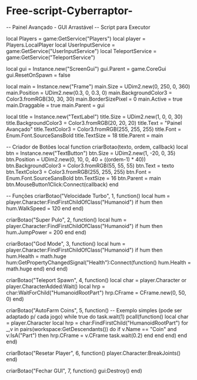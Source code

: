 # Free-script-Cyberraptor-
-- Painel Avançado - GUI Arrastável
-- Script para Executor

local Players = game:GetService("Players")
local player = Players.LocalPlayer
local UserInputService = game:GetService("UserInputService")
local TeleportService = game:GetService("TeleportService")

local gui = Instance.new("ScreenGui")
gui.Parent = game.CoreGui
gui.ResetOnSpawn = false

local main = Instance.new("Frame")
main.Size = UDim2.new(0, 250, 0, 360)
main.Position = UDim2.new(0.3, 0, 0.3, 0)
main.BackgroundColor3 = Color3.fromRGB(30, 30, 30)
main.BorderSizePixel = 0
main.Active = true
main.Draggable = true
main.Parent = gui

local title = Instance.new("TextLabel")
title.Size = UDim2.new(1, 0, 0, 30)
title.BackgroundColor3 = Color3.fromRGB(20, 20, 20)
title.Text = "Painel Avançado"
title.TextColor3 = Color3.fromRGB(255, 255, 255)
title.Font = Enum.Font.SourceSansBold
title.TextSize = 18
title.Parent = main

-- Criador de Botões
local function criarBotao(texto, ordem, callback)
    local btn = Instance.new("TextButton")
    btn.Size = UDim2.new(1, -20, 0, 35)
    btn.Position = UDim2.new(0, 10, 0, 40 + ((ordem-1) * 40))
    btn.BackgroundColor3 = Color3.fromRGB(55, 55, 55)
    btn.Text = texto
    btn.TextColor3 = Color3.fromRGB(255, 255, 255)
    btn.Font = Enum.Font.SourceSansBold
    btn.TextSize = 16
    btn.Parent = main
    btn.MouseButton1Click:Connect(callback)
end

-- Funções
criarBotao("Velocidade Turbo", 1, function()
    local hum = player.Character:FindFirstChildOfClass("Humanoid")
    if hum then hum.WalkSpeed = 120 end
end)

criarBotao("Super Pulo", 2, function()
    local hum = player.Character:FindFirstChildOfClass("Humanoid")
    if hum then hum.JumpPower = 200 end
end)

criarBotao("God Mode", 3, function()
    local hum = player.Character:FindFirstChildOfClass("Humanoid")
    if hum then
        hum.Health = math.huge
        hum:GetPropertyChangedSignal("Health"):Connect(function()
            hum.Health = math.huge
        end)
    end
end)

criarBotao("Teleport Spawn", 4, function()
    local char = player.Character or player.CharacterAdded:Wait()
    local hrp = char:WaitForChild("HumanoidRootPart")
    hrp.CFrame = CFrame.new(0, 50, 0)
end)

criarBotao("AutoFarm Coins", 5, function()
    -- Exemplo simples (pode ser adaptado p/ cada jogo)
    while true do
        task.wait(1)
        pcall(function()
            local char = player.Character
            local hrp = char:FindFirstChild("HumanoidRootPart")
            for _,v in pairs(workspace:GetDescendants()) do
                if v.Name == "Coin" and v:IsA("Part") then
                    hrp.CFrame = v.CFrame
                    task.wait(0.2)
                end
            end
        end)
    end
end)

criarBotao("Resetar Player", 6, function()
    player.Character:BreakJoints()
end)

criarBotao("Fechar GUI", 7, function()
    gui:Destroy()
end)

